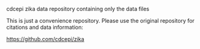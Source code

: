 cdcepi zika data repository containing only the data files

This is just a convenience repository.
Please use the original repository for citations and data information:

https://github.com/cdcepi/zika
